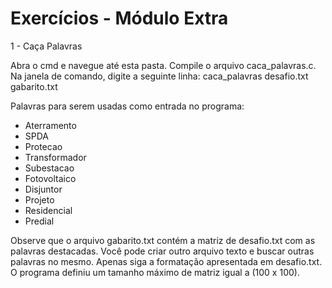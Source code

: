 # Exercícios - Módulo Extra

1 - Caça Palavras

Abra o cmd e navegue até esta pasta. Compile o arquivo caca_palavras.c. Na janela de comando, digite a seguinte linha: caca_palavras desafio.txt gabarito.txt

Palavras para serem usadas como entrada no programa:
- Aterramento
- SPDA
- Protecao
- Transformador
- Subestacao
- Fotovoltaico
- Disjuntor
- Projeto
- Residencial
- Predial

Observe que o arquivo gabarito.txt contém a matriz de desafio.txt com as palavras destacadas. Você pode criar outro arquivo texto e buscar outras palavras no mesmo. Apenas siga a formatação apresentada em desafio.txt. O programa definiu um tamanho máximo de matriz igual a (100 x 100).